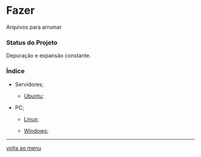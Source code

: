 # Fazer

<a id="topo"></a>
Arquivos para arrumar

### Status do Projeto
Depuração e expansão constante.


### Índice

* Servidores;

    * [Ubuntu](https://github.com/robison-joel/propc/tree/main/Server/Ubuntu);


* PC;

    * [Linux](https://github.com/robison-joel/propc/tree/main/PC/linux);

    * [Windows](https://github.com/robison-joel/propc/tree/main/PC/windows);


----
[volta ao menu](#topo)
